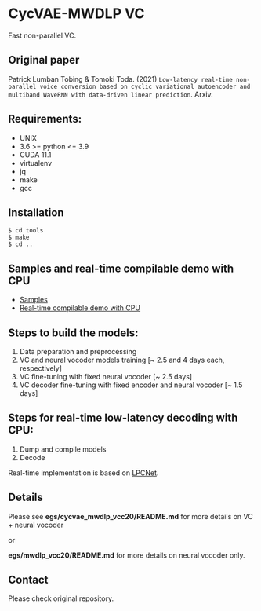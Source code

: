 # CycVAE-MWDLP VC
Fast non-parallel VC.

## Original paper
Patrick Lumban Tobing & Tomoki Toda. (2021) `Low-latency real-time non-parallel voice conversion based on cyclic variational autoencoder and multiband WaveRNN with data-driven linear prediction`. Arxiv.

## Requirements:
- UNIX
- 3.6 >= python <= 3.9
- CUDA 11.1
- virtualenv
- jq
- make
- gcc


## Installation
```
$ cd tools
$ make
$ cd ..
```


## Samples and real-time compilable demo with CPU
* [Samples](https://drive.google.com/drive/folders/14pJSpYsoPpLR6Ah-EbENSsN6ABcSvB0w?usp=sharing)
* [Real-time compilable demo with CPU](https://drive.google.com/file/d/1j7ddvltaWwie0wEp79W6VL2EV-SSAW-g/view?usp=sharing)


## Steps to build the models:
1. Data preparation and preprocessing
2. VC and neural vocoder models training [~ 2.5 and 4 days each, respectively]
3. VC fine-tuning with fixed neural vocoder [~ 2.5 days]
4. VC decoder fine-tuning with fixed encoder and neural vocoder [~ 1.5 days]


## Steps for real-time low-latency decoding with CPU:
1. Dump and compile models
2. Decode

Real-time implementation is based on [LPCNet](https://github.com/mozilla/LPCNet/).


## Details

Please see **egs/cycvae_mwdlp_vcc20/README.md** for more details on VC + neural vocoder

or

**egs/mwdlp_vcc20/README.md** for more details on neural vocoder only.


## Contact
Please check original repository.  